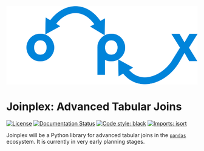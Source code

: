 <div align="center">
  <img src="https://github.com/joinplex-dev/brand/blob/main/img/svg/joinplex_full_darkbg.svg"><br>
</div>

# Joinplex: Advanced Tabular Joins
[![License](https://img.shields.io/github/license/joinplex-dev/joinplex)](https://github.com/joinplex-dev/joinplex/blob/main/LICENSE)
[![Documentation Status](https://readthedocs.org/projects/joinplex/badge/?version=latest)](https://joinplex.readthedocs.io/en/latest/?badge=latest)
[![Code style: black](https://img.shields.io/badge/code%20style-black-000000.svg)](https://github.com/psf/black)
[![Imports: isort](https://img.shields.io/badge/%20imports-isort-%231674b1?style=flat&labelColor=ef8336)](https://pycqa.github.io/isort/)


Joinplex will be a Python library for advanced tabular joins in the [`pandas`](https://github.com/pandas-dev) ecosystem.
It is currently in very early planning stages.
